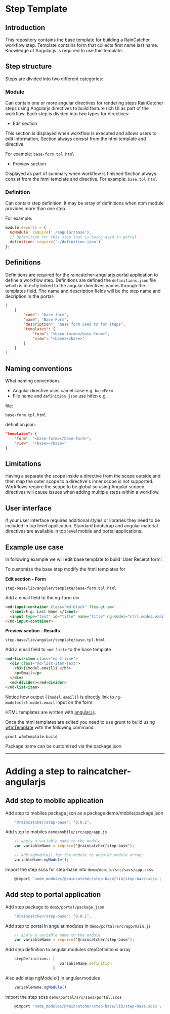 # Step Template

## Introduction 
This repository contains the base template for building a RainCatcher workflow step. 
Template contains form that collects first name last name. Knowledge of Angular.js is required to use this template.

## Step structure

Steps are divided into two different categories:

### Module

Can contain one or more angular directives for rendering steps
RainCatcher steps using Angularjs directives to build feature rich UI as part of the workflow.
Each step is divided into two types for directives:

- Edit section

This section is displayed when workflow is executed and allows users to edit information, 
Section always consist from the html template and directive.

For example: `base-form.tpl.html`

- Preview section

Displayed as part of summary when workflow is finished
Section always consist from the html template and directive.
For example: `base.tpl.html`

### Definition

Can contain step definition.
It may be array of definitions when npm module provides more than one step.

For example:

```javascript 
module.exports = {
  ngModule: require('./angular/base'),
  // Definition for this step that is being used in portal
  definition: require('./definition.json')
};
```

## Definitions

Definitions are required for the raincatcher-angularjs portal application to define a workflow step. Definitions are defined the `definitions.json` file which is directly linked to the angular directives names through the templates field. The name and description fields will be the step name and decription in the portal·

```json
[
    {
        "code": "base-form",
        "name": "Base Form",
        "description": "base form used to for steps",
        "templates": {
            "form": "<base-form></base-form>",
            "view": "<base></base>"
        }
    }
]
```


## Naming conventions

What naming conventions 
- Angular directive uses camel case e.g. `baseForm` 
- File name and `definition.json` use hifen e.g. 

file: 
    
    base-form.tpl.html

definition.json:
```json
"templates": {
    "form": "<base-form></base-form>",
    "view": "<base></base>"
}
```


## Limitations

Having a separate the scope inside a directive from the scope outside,and then map the outer scope to a directive's inner scope is not supported. Workflows require the scope to be global so using Angular scoped directives will cause issues when adding multiple steps within a workflow.

## User interface

If your user interface requires additional styles or libraries they need to be included in top level application.
Standard bootstrap and angular material directives are available in top level mobile and portal applications.

## Example use case 

In following example we will edit base template to build 'User Reciept form'.

To customize the base step modify the html templates for 

**Edit section - Form**
    
    step-base/lib/angular/template/base-form.tpl.html

Add a email field to the ng-form div

```html
<md-input-container class="md-block" flex-gt-sm>
  <label>E.g. Last Name </label>
  <input type="text" id="title" name="title" ng-model="ctrl.model.email" required>
</md-input-container>
```    

**Preview section - Results**  
    
    step-base/lib/angular/template/base.tpl.html

Add a email field to `<md-list>` to the base template

```html
<md-list-item class="md-2-line">
  <div class="md-list-item-text">
    <h3>{{model.email}} </h3>
    <p>Email</p>
  </div>
  <md-divider></md-divider>
</md-list-item>
```
Notice how output `{{model.email}}` is directly link to `ng-model=ctrl.model.email` input on the form.

HTML templates are written with [angular.js](https://angularjs.org/).

Once the html templates are edited you need to use grunt to build using [wfmTemplate](https://www.npmjs.com/package/fh-wfm-template-build) with the following command. 

    grunt wfmTemplate:build

Package name can be customized via the package.json

---

# Adding a step to raincatcher-angularjs 

## Add step to mobile application
Add step to mobiles package.json as a package demo/mobile/package.json
```javascript 
    "@raincatcher/step-base": "0.0.1",
```
Add step to mobiles `demo/mobile/src/app/app.js`
```javascript
    // apply a variable name to the module
    var variableName = require(‘@raincatcher/step-base’);

    // add ngModule() for the module to angular.module array;
    variableName.ngModule();
```
Import the step scss for step-base into `demo/mobile/src/sass/app.scss`
```javascript    
    @import 'node_modules/@raincatcher/step-base/lib/step-base.scss';
```
## Add step to portal application

Add step package to `demo/portal/package.json`  
```javascript
    "@raincatcher/step-base": "0.0.1",                
```
Add step to portal in angular.modules in `demo/portal/src/app/main.js`
```javascript
    // apply a variable name to the module
    var variableName = require(‘@raincatcher/step-base’);
```
Add step definition to angular.modules stepDefinitions array
```javascript
    stepDefinitions: [
                        variableName.definition 
                     ]
```

Also add step ngModule() in angular.modules
```javascript
    variableName.ngModule()
```

Import the step scss `demo/portal/src/sass/portal.scss`
```javascript
    @import 'node_modules/@raincatcher/step-base/lib/step-base.scss';
```














